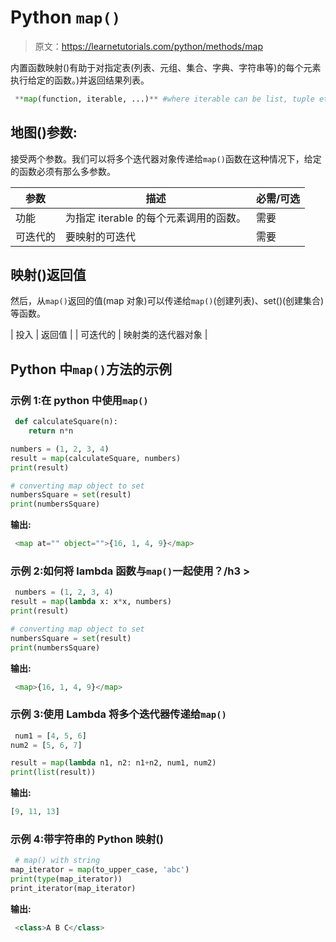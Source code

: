 # Python `map()`

> 原文：<https://learnetutorials.com/python/methods/map>

内置函数映射()有助于对指定表(列表、元组、集合、字典、字符串等)的每个元素执行给定的函数。)并返回结果列表。

```py
 **map(function, iterable, ...)** #where iterable can be list, tuple etc 

```

## 地图()参数:

接受两个参数。我们可以将多个迭代器对象传递给`map()`函数在这种情况下，给定的函数必须有那么多参数。

| 参数 | 描述 | 必需/可选 |
| --- | --- | --- |
| 功能 | 为指定 iterable 的每个元素调用的函数。 | 需要 |
| 可迭代的 | 要映射的可迭代 | 需要 |

## 映射()返回值

然后，从`map()`返回的值(map 对象)可以传递给`map()`(创建列表)、set()(创建集合)等函数。

| 投入 | 返回值 |
| 可迭代的 | 映射类的迭代器对象 |

## Python 中`map()`方法的示例

### 示例 1:在 python 中使用`map()`

```py
 def calculateSquare(n):
    return n*n

numbers = (1, 2, 3, 4)
result = map(calculateSquare, numbers)
print(result)

# converting map object to set
numbersSquare = set(result)
print(numbersSquare) 

```

**输出:**

```py
 <map at="" object="">{16, 1, 4, 9}</map>
```

### 示例 2:如何将 lambda 函数与`map()`一起使用？/h3 >

```py
 numbers = (1, 2, 3, 4)
result = map(lambda x: x*x, numbers)
print(result)

# converting map object to set
numbersSquare = set(result)
print(numbersSquare) 

```

**输出:**

```py
 <map>{16, 1, 4, 9}</map>
```

### 示例 3:使用 Lambda 将多个迭代器传递给`map()`

```py
 num1 = [4, 5, 6]
num2 = [5, 6, 7]

result = map(lambda n1, n2: n1+n2, num1, num2)
print(list(result)) 

```

**输出:**

```py
[9, 11, 13] 
```

### 示例 4:带字符串的 Python 映射()

```py
 # map() with string
map_iterator = map(to_upper_case, 'abc')
print(type(map_iterator))
print_iterator(map_iterator) 

```

**输出:**

```py
 <class>A B C</class> 
```